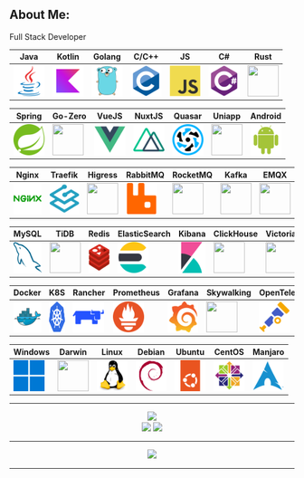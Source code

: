 
## About Me:    

Full Stack Developer

| Java | Kotlin | Golang | C/C++ | JS | C# | Rust |
|------|--------|--------|-------|----|----|------|
|  <img src="https://github.com/devicons/devicon/blob/master/icons/java/java-original.svg" width="55" height="55" /> | <img src="https://github.com/devicons/devicon/blob/master/icons/kotlin/kotlin-original.svg" width="55" height="55" /> | <img src="https://github.com/devicons/devicon/blob/master/icons/go/go-original.svg" width="55" height="55" /> | <img src="https://github.com/devicons/devicon/blob/master/icons/c/c-original.svg" width="55" height="55" /> | <img src="https://github.com/devicons/devicon/blob/master/icons/javascript/javascript-original.svg" width="55" height="55" /> | <img src="https://github.com/devicons/devicon/blob/master/icons/csharp/csharp-original.svg" width="55" height="55" /> | <img src="https://static.javatpoint.com/tutorial/rust/images/rust-tutorial.jpg" width="55" height="55" /> |
  
| Spring | Go-Zero | VueJS | NuxtJS | Quasar | Uniapp | Android | 
|--------|---------|-------|--------|--------|--------|---------|
| <img src="https://github.com/devicons/devicon/blob/master/icons/spring/spring-original.svg" width="55" height="55"/> | <img src="https://go-zero.dev/logos/logo.svg" width="55" height="55"/> | <img src="https://github.com/devicons/devicon/blob/master/icons/vuejs/vuejs-original.svg" width="55" height="55"/> | <img src="https://github.com/devicons/devicon/blob/master/icons/nuxtjs/nuxtjs-original.svg" width="55" height="55"/> | <img src="https://github.com/devicons/devicon/blob/master/icons/quasar/quasar-original.svg" width="55" height="55"/> | <img src="https://qiniu-web-assets.dcloud.net.cn/unidoc/zh/uni.png" width="55" height="55"/> | <img src="https://github.com/devicons/devicon/blob/master/icons/android/android-original.svg" width="55" height="55"/> |

| Nginx  | Traefik | Higress | RabbitMQ | RocketMQ | Kafka  | EMQX  |
|--------|---------|---------|----------|----------|--------|-------|
| <img src="https://github.com/devicons/devicon/blob/master/icons/nginx/nginx-original.svg" width="55" height="55"/> | <img src="https://github.com/devicons/devicon/blob/master/icons/traefikproxy/traefikproxy-original.svg" width="55" height="55"/> | <img src="https://higress.io/zh-cn/img/higress_logo_small.png" width="55" height="55"/> | <img src="https://github.com/devicons/devicon/blob/master/icons/rabbitmq/rabbitmq-original.svg" width="55" height="55"/> | <img src="http://static.tianshouzhi.com/ueditor/upload/image/20191225/1577204231478068783.png" width="55" height="55"/> | <img src="https://cdn.confluent.io/wp-content/uploads/kafka-icon-blue.jpg" width="55" height="55"/> | <img src="https://pic4.zhimg.com/v2-2ceaa1c7d0316e9efa0f5b4d4144449f_ipico.jpg" width="55" height="55"/> |

| MySQL  | TiDB   | Redis  |  ElasticSearch | Kibana | ClickHouse | VictoriaMetrics |
|--------|--------|--------|---------------|--------|------------|-----------------|
| <img src="https://github.com/devicons/devicon/blob/master/icons/mysql/mysql-original.svg" width="55" height="55"/> | <img src="https://sslprod.oss-cn-shanghai.aliyuncs.com/stable/head_pic/head_3307-172561.png" width="55" height="55"/> | <img src="https://github.com/devicons/devicon/blob/master/icons/redis/redis-original.svg" width="55" height="55"/> | <img src="https://github.com/devicons/devicon/blob/master/icons/elasticsearch/elasticsearch-original.svg" width="55" height="55"/> | <img src="https://github.com/devicons/devicon/blob/master/icons/kibana/kibana-original.svg" width="55" height="55"/> | <img src="https://img.stackshare.io/service/5725/cloickhouse.png" width="55" height="55"/> | <img src="https://rtfm.co.ua/wp-content/uploads/2023/06/victoriametrics-logo.png" width="55" height="55"/> | 

| Docker | K8S | Rancher | Prometheus | Grafana | Skywalking | OpenTelemetry |
|--------|-----|---------|------------|---------|------------|---------------|
| <img src="https://github.com/devicons/devicon/blob/master/icons/docker/docker-original.svg" width="55" height="55"/> | <img src="https://github.com/devicons/devicon/blob/master/icons/kubernetes/kubernetes-original.svg" width="55" height="55"/> | <img src="https://github.com/devicons/devicon/blob/master/icons/rancher/rancher-original.svg" width="55" height="55"/> | <img src="https://github.com/devicons/devicon/blob/master/icons/prometheus/prometheus-original.svg" width="55" height="55"/> | <img src="https://github.com/devicons/devicon/blob/master/icons/grafana/grafana-original.svg" width="55" height="55"/> | <img src="https://skywalking.apache.org/images/project/skywalking.svg" width="55" height="55"/> | <img src="https://github.com/devicons/devicon/blob/master/icons/opentelemetry/opentelemetry-original.svg" width="55" height="55"/> | 

| Windows  | Darwin   | Linux    | Debian   | Ubuntu   | CentOS   | Manjaro |
|----------|----------|----------|----------|----------|----------|---------|
| <img src="https://github.com/devicons/devicon/blob/master/icons/windows11/windows11-original.svg" width="55" height="55"/> |<img src="https://www.freeiconspng.com/uploads/apple-icon-22.png" width="55" height="55"/> | <img src="https://github.com/devicons/devicon/blob/master/icons/linux/linux-original.svg" width="55" height="55"/> | <img src="https://github.com/devicons/devicon/blob/master/icons/debian/debian-original.svg" width="55" height="55"/> | <img src="https://github.com/devicons/devicon/blob/master/icons/ubuntu/ubuntu-original.svg" width="55" height="55"/> |  <img src="https://github.com/devicons/devicon/blob/master/icons/centos/centos-original.svg" width="55" height="55"/> | <img src="https://github.com/devicons/devicon/blob/master/icons/archlinux/archlinux-original.svg" width="55" height="55"/> | 

---

<div align="center">
  <img src="https://streak-stats.demolab.com?user=robotism&theme=highcontrast&hide_border=true&border_radius=5&card_width=800">
</div>

<div align="center">
  <img height=180 src="https://github-readme-stats.vercel.app/api?username=robotism&show_icons=true&theme=vision-friendly-dark">
  <img height=180 src="https://github-readme-stats.vercel.app/api/top-langs/?username=robotism&size_weight=0.15&count_weight=0.5&layout=compact&theme=vision-friendly-dark">
</div>
 
---

<div align="center">
  <img src="https://github-profile-trophy.vercel.app/?username=robotism&theme=onedark">
</div>

---

